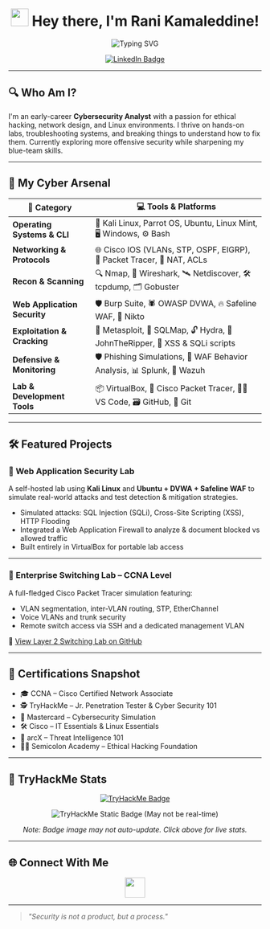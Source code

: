 <!-- Profile Header -->
<h1 align="center">
  <img src="https://media.giphy.com/media/hvRJCLFzcasrR4ia7z/giphy.gif" width="35" /> Hey there, I'm Rani Kamaleddine!
</h1>

<p align="center">
  <img src="https://readme-typing-svg.demolab.com?font=Fira+Code&pause=1200&center=true&width=440&lines=Cybersecurity+Enthusiast;Network+Engineer+%2F+CCNA+Certified;Linux+and+Terminal+Lover;Offensive+Security+Learner" alt="Typing SVG" />
</p>

<p align="center">
  <a href="https://linkedin.com/in/rani-kamaleddine" target="_blank">
    <img alt="LinkedIn Badge" src="https://img.shields.io/badge/-LinkedIn-0A66C2?style=for-the-badge&logo=linkedin&logoColor=white">
  </a>
</p>

---

## 🔍 Who Am I?

I'm an early-career **Cybersecurity Analyst** with a passion for ethical hacking, network design, and Linux environments. I thrive on hands-on labs, troubleshooting systems, and breaking things to understand how to fix them. Currently exploring more offensive security while sharpening my blue-team skills.

---

## 🧰 My Cyber Arsenal

| 🔧 Category | 💻 Tools & Platforms |
|------------|----------------------|
| **Operating Systems & CLI** | 🐧 Kali Linux, Parrot OS, Ubuntu, Linux Mint, 🖥️ Windows, ⚙️ Bash |
| **Networking & Protocols** | 🌐 Cisco IOS (VLANs, STP, OSPF, EIGRP), 📡 Packet Tracer, 🔌 NAT, ACLs |
| **Recon & Scanning** | 🔍 Nmap, 🧮 Wireshark, 🛰️ Netdiscover, 🛠️ tcpdump, 🗂️ Gobuster |
| **Web Application Security** | 🛡️ Burp Suite, 🕷️ OWASP DVWA, 🔥 Safeline WAF, 🔎 Nikto |
| **Exploitation & Cracking** | 🎯 Metasploit, 🧪 SQLMap, 🔓 Hydra, 🧠 JohnTheRipper, 🧨 XSS & SQLi scripts |
| **Defensive & Monitoring** | 🛡️ Phishing Simulations, 🛑 WAF Behavior Analysis, 📊 Splunk, 🧩 Wazuh |
| **Lab & Development Tools** | 📦 VirtualBox, 🧪 Cisco Packet Tracer, 👨‍💻 VS Code, 🗃️ GitHub, 📁 Git |

---

## 🛠️ Featured Projects

### 🔧 Web Application Security Lab  
A self-hosted lab using **Kali Linux** and **Ubuntu + DVWA + Safeline WAF** to simulate real-world attacks and test detection & mitigation strategies.

- Simulated attacks: SQL Injection (SQLi), Cross-Site Scripting (XSS), HTTP Flooding  
- Integrated a Web Application Firewall to analyze & document blocked vs allowed traffic  
- Built entirely in VirtualBox for portable lab access

---

### 🧩 Enterprise Switching Lab – CCNA Level  
A full-fledged Cisco Packet Tracer simulation featuring:

- VLAN segmentation, inter-VLAN routing, STP, EtherChannel  
- Voice VLANs and trunk security  
- Remote switch access via SSH and a dedicated management VLAN  

🔗 [View Layer 2 Switching Lab on GitHub](https://github.com/r4n1-exe/ccna-layer2-switching-lab)

---

## 📜 Certifications Snapshot

- 🎓 CCNA – Cisco Certified Network Associate  
- 🕵️ TryHackMe – Jr. Penetration Tester & Cyber Security 101  
- 🧪 Mastercard – Cybersecurity Simulation  
- 🛠️ Cisco – IT Essentials & Linux Essentials  
- 🧠 arcX – Threat Intelligence 101  
- 👨‍💻 Semicolon Academy – Ethical Hacking Foundation  

---

## 🧠 TryHackMe Stats

<p align="center">
  <a href="https://tryhackme.com/p/pynge" target="_blank">
    <img src="https://img.shields.io/badge/TryHackMe%20Profile-pynge-red?style=for-the-badge&logo=tryhackme&logoColor=white" alt="TryHackMe Badge">
  </a>
</p>

<p align="center">
  <img src="https://tryhackme-badges.s3.amazonaws.com/pynge.png" alt="TryHackMe Static Badge (May not be real-time)">
</p>

<p align="center"><i>Note: Badge image may not auto-update. Click above for live stats.</i></p>

---

## 🌐 Connect With Me

<p align="center">
  <a href="https://linkedin.com/in/rani-kamaleddine" target="_blank">
    <img src="https://cdn-icons-png.flaticon.com/512/174/174857.png" width="40" height="40" />
  </a>
</p>

---

> _"Security is not a product, but a process."_
